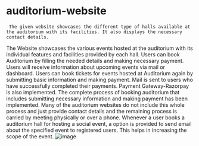 # auditorium-website
     
     The given website showcases the different type of halls available at the auditorium with its facilities. It also displays the necessary contact details.
The Website showcases the various events hosted at the auditorium with its individual features and facilities provided by each hall. 
     Users can book Auditorium by filling the needed details and making necessary payment. Users will receive information about upcoming events via mail or dashboard. 
     Users can book tickets for events hosted at Auditorium again by submitting basic information and making payment. Mail is sent to users who have successfully completed their payments. Payment Gateway-Razorpay is also implemented.
    The complete process of booking auditorium that includes submitting necessary information and making payment has been implemented. Many of the auditorium websites do not include this whole process and just provide contact details and the remaining process is carried by meeting physically or over a phone.
     Whenever a user books a auditorium hall for hosting a social event, a option is provided to send email about the specified event to registered users. This helps in increasing the scope of the event.
![image](https://user-images.githubusercontent.com/88025966/139061068-a847de8c-cd47-474f-bc50-7720ef3f8bd0.png)
